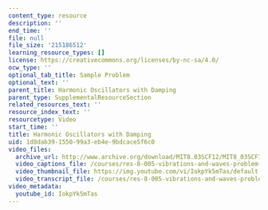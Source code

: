 ```yaml
---
content_type: resource
description: ''
end_time: ''
file: null
file_size: '215186512'
learning_resource_types: []
license: https://creativecommons.org/licenses/by-nc-sa/4.0/
ocw_type: ''
optional_tab_title: Sample Problem
optional_text: ''
parent_title: Harmonic Oscillators with Damping
parent_type: SupplementalResourceSection
related_resources_text: ''
resource_index_text: ''
resourcetype: Video
start_time: ''
title: Harmonic Oscillators with Damping
uid: 1d8dab39-1550-99a3-eb4e-9bdcace5f6c0
video_files:
  archive_url: http://www.archive.org/download/MIT8.03SCF12/MIT8_03SCF12_ses02_300k.mp4
  video_captions_file: /courses/res-8-005-vibrations-and-waves-problem-solving-fall-2012/1d4c71d16add5fc6810e8766b1277d1c_IokpYk5mTas.vtt
  video_thumbnail_file: https://img.youtube.com/vi/IokpYk5mTas/default.jpg
  video_transcript_file: /courses/res-8-005-vibrations-and-waves-problem-solving-fall-2012/ef788ac02ad93f72025f12c4390ed28d_IokpYk5mTas.pdf
video_metadata:
  youtube_id: IokpYk5mTas
---
```

